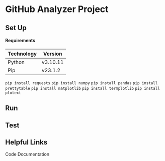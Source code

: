 # GitHub Analyzer Project



## Set Up 

#### Requirements 
| Technology | Version |
| ------------- | ------------- |
| Python | v3.10.11  |
| Pip  | v23.1.2  |


```pip install requests```
```pip install numpy```
`pip install pandas`
`pip install prettytable`
`pip install matplotlib`
`pip install termplotlib`
`pip install plotext`




## Run 




## Test



## Helpful Links



Code Documentation 